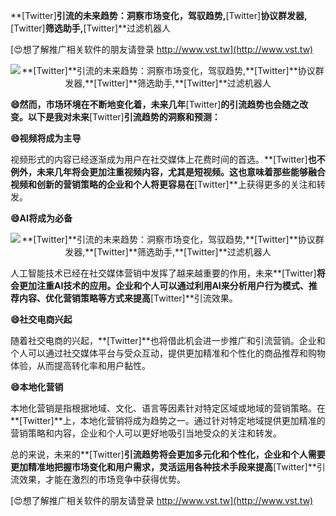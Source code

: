 **[Twitter]**引流的未来趋势：洞察市场变化，驾驭趋势,**[Twitter]**协议群发器,**[Twitter]**筛选助手,**[Twitter]**过滤机器人

[😍想了解推广相关软件的朋友请登录 http://www.vst.tw](http://www.vst.tw)

 <center><img src="https://vst.tw/MP4/tuiguang/png/7.png" alt="**[Twitter]**引流的未来趋势：洞察市场变化，驾驭趋势,**[Twitter]**协议群发器,**[Twitter]**筛选助手,**[Twitter]**过滤机器人"></center>

**😄然而，市场环境在不断地变化着，未来几年**[Twitter]**的引流趋势也会随之改变。以下是我对未来**[Twitter]**引流趋势的洞察和预测：**

**😄视频将成为主导**

视频形式的内容已经逐渐成为用户在社交媒体上花费时间的首选。**[Twitter]**也不例外，未来几年将会更加注重视频内容，尤其是短视频。这也意味着那些能够融合视频和创新的营销策略的企业和个人将更容易在**[Twitter]**上获得更多的关注和转发。

**😄AI将成为必备**

 <center><img src="https://vst.tw/MP4/tuiguang/png/8.png" alt="**[Twitter]**引流的未来趋势：洞察市场变化，驾驭趋势,**[Twitter]**协议群发器,**[Twitter]**筛选助手,**[Twitter]**过滤机器人"></center>

人工智能技术已经在社交媒体营销中发挥了越来越重要的作用，未来**[Twitter]**将会更加注重AI技术的应用。企业和个人可以通过利用AI来分析用户行为模式、推荐内容、优化营销策略等方式来提高**[Twitter]**引流效果。

**😄社交电商兴起**

随着社交电商的兴起，**[Twitter]**也将借此机会进一步推广和引流营销。企业和个人可以通过社交媒体平台与受众互动，提供更加精准和个性化的商品推荐和购物体验，从而提高转化率和用户黏性。

**😄本地化营销**

本地化营销是指根据地域、文化、语言等因素针对特定区域或地域的营销策略。在**[Twitter]**上，本地化营销将成为趋势之一。通过针对特定地域提供更加精准的营销策略和内容，企业和个人可以更好地吸引当地受众的关注和转发。

总的来说，未来的**[Twitter]**引流趋势将会更加多元化和个性化，企业和个人需要更加精准地把握市场变化和用户需求，灵活运用各种技术手段来提高**[Twitter]**引流效果，才能在激烈的市场竞争中获得优势。

[😍想了解推广相关软件的朋友请登录 http://www.vst.tw](http://www.vst.tw)



